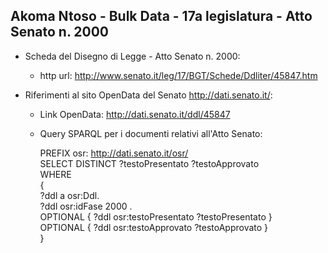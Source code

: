 ## Akoma Ntoso - Bulk Data - 17a legislatura - Atto Senato n. 2000 ##

* Scheda del Disegno di Legge - Atto Senato n. 2000:
	* http url: http://www.senato.it/leg/17/BGT/Schede/Ddliter/45847.htm

* Riferimenti al sito OpenData del Senato http://dati.senato.it/:
	* Link OpenData: http://dati.senato.it/ddl/45847
	* Query SPARQL per i documenti relativi all'Atto Senato:

        PREFIX osr: <http://dati.senato.it/osr/>  
		SELECT DISTINCT ?testoPresentato ?testoApprovato  
		WHERE  
		{  
		    ?ddl a osr:Ddl.  
		    ?ddl osr:idFase 2000 .  
		    OPTIONAL { ?ddl osr:testoPresentato ?testoPresentato }  
		    OPTIONAL { ?ddl osr:testoApprovato ?testoApprovato }  
		}
		